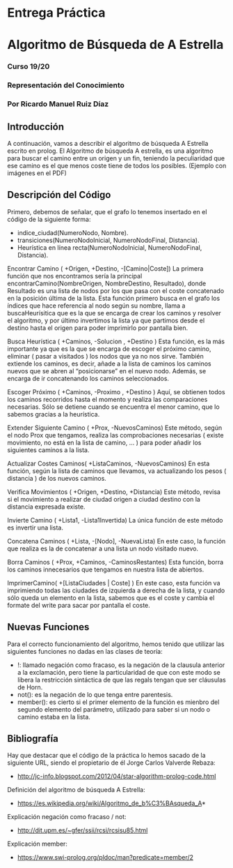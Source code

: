 # Entrega Práctica
# Algoritmo de Búsqueda de A Estrella
### Curso 19/20
### Representación del Conocimiento
### Por Ricardo Manuel Ruiz Díaz

## Introducción
A continuación, vamos a describir el algoritmo de búsqueda A Estrella escrito en prolog.
El Algoritmo de búsqueda A estrella, es una algoritmo para buscar el camino entre un origen y un fin, teniendo la peculiaridad que ese camino es el que menos coste tiene de todos los posibles. 
(Ejemplo con imágenes en el PDF)

## Descripción del Código
Primero, debemos de señalar, que el grafo lo tenemos insertado en el código de la siguiente forma:
-	indice_ciudad(NumeroNodo, Nombre).
-	transiciones(NumeroNodoInicial, NumeroNodoFinal, Distancia).
-	Heurística en línea recta(NumeroNodoInicial, NumeroNodoFinal, Distancia).

Encontrar Camino ( +Origen, +Destino, -[Camino|Coste])
La primera función que nos encontramos sería la principal encontrarCamino(NombreOrigen, NombreDestino, Resultado), donde Resultado es una lista de nodos por los que pasa con el coste concatenado en la posición última de la lista. 
Esta función primero busca en el grafo los índices que hace referencia al nodo según su nombre, llama a buscaHeurísitica que es la que se encarga de crear los caminos y resolver el algoritmo, y por último invertimos la lista ya que partimos desde el destino hasta el origen para poder imprimirlo por pantalla bien.

Busca Heurística ( +Caminos, -Solucion , +Destino )
Esta función, es la más importante ya que es la que se encarga de escoger el próximo camino, eliminar ( pasar a visitados ) los nodos que ya no nos sirve. También extiende los caminos, es decir, añade a la lista de caminos los caminos nuevos que se abren al “posicionarse” en el nuevo nodo.
Además, se encarga de ir concatenando los caminos seleccionados.

Escoger Próximo ( +Caminos, -Proximo , +Destino )
Aquí, se obtienen todos los caminos recorridos hasta el momento y realiza las comparaciones necesarias.
Sólo se detiene cuando se encuentra el menor camino, que lo sabemos gracias a la heurística.

Extender Siguiente Camino ( +Prox, -NuevosCaminos)
Este método, según el nodo Prox que tengamos, realiza las comprobaciones necesarias ( existe movimiento, no está en la lista de camino, … ) para poder añadir los siguientes caminos a la lista.

Actualizar Costes Caminos( +ListaCaminos, -NuevosCaminos)
En esta función, según la lista de caminos que llevamos, va actualizando los pesos ( distancia ) de los nuevos caminos.

Verifica Movimientos ( +Origen, +Destino, +Distancia)
Este método, revisa si el movimiento a realizar de ciudad origen a ciudad destino con la distancia expresada existe.

Invierte Camino ( +Lista1, -Lista1Invertida)
La única función de este método es invertir una lista.

Concatena Caminos ( +Lista, -[Nodo], -NuevaLista)
En este caso, la función que realiza es la de concatenar a una lista un nodo visitado nuevo.

Borra Caminos ( +Prox, +Caminos, -CaminosRestantes)
Esta función, borra los caminos innecesarios que tengamos en nuestra lista de abiertos.

ImprimerCamino( +[ListaCiudades | Coste] )
En este caso, esta función va imprimiendo todas las ciudades de izquierda a derecha de la lista, y cuando sólo queda un elemento en la lista, sabemos que es el coste y cambia el formate del write para sacar por pantalla el coste.

## Nuevas Funciones
Para el correcto funcionamiento del algoritmo, hemos tenido que utilizar las siguientes funciones no dadas en las clases de teoría:
-	!: llamado negación como fracaso, es la negación de la clausula anterior a la exclamación, pero tiene la particularidad de que con este modo se libera la restricción sintáctica de que las regals tengan que ser cláusulas de Horn.
-	not(): es la negación de lo que tenga entre parentesis.
-	member(): es cierto si el primer elemento de la función es mienbro del segundo elemento del parámetro, utilizado para saber si un nodo o camino estaba en la lista.

## Bibliografía
Hay que destacar que el código de la práctica lo hemos sacado de la siguiente URL, siendo el propietario de él Jorge Carlos Valverde Rebaza:
-	http://jc-info.blogspot.com/2012/04/star-algorithm-prolog-code.html

Definición del algoritmo de búsqueda A Estrella:
-	https://es.wikipedia.org/wiki/Algoritmo_de_b%C3%BAsqueda_A*

Explicación negación como fracaso / not:
-	http://dit.upm.es/~gfer/ssii/rcsi/rcsisu85.html

Explicación member:
-	https://www.swi-prolog.org/pldoc/man?predicate=member/2
